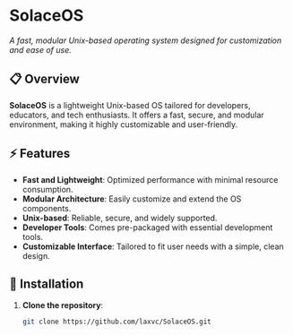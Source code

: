 # SolaceOS
*A fast, modular Unix-based operating system designed for customization and ease of use.*

## 📋 Overview

**SolaceOS** is a lightweight Unix-based OS tailored for developers, educators, and tech enthusiasts. It offers a fast, secure, and modular environment, making it highly customizable and user-friendly.

## ⚡ Features

- **Fast and Lightweight**: Optimized performance with minimal resource consumption.
- **Modular Architecture**: Easily customize and extend the OS components.
- **Unix-based**: Reliable, secure, and widely supported.
- **Developer Tools**: Comes pre-packaged with essential development tools.
- **Customizable Interface**: Tailored to fit user needs with a simple, clean design.

## 🚀 Installation

1. **Clone the repository**:
   ```bash
   git clone https://github.com/laxvc/SolaceOS.git
